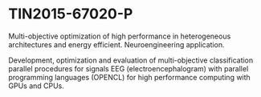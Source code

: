 # TIN2015-67020-P
Multi-objective optimization of high performance in heterogeneous architectures and energy efficient. Neuroengineering application.

Development, optimization and evaluation of multi-objective classification parallel procedures for signals EEG (electroencephalogram) with parallel programming languages (OPENCL) for high performance computing with GPUs and CPUs.
